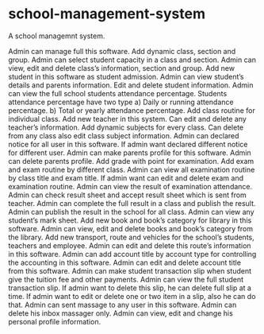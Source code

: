 # school-management-system

A school managemnt system.

Admin can manage full this software.
Add dynamic class, section and group.
Admin can select student capacity in a class and section.
Admin can view, edit and delete class’s information, section and group.
Add new student in this software as student admission.
Admin can view student’s details and parents information.
Edit and delete student information.
Admin can view the full school students attendance percentage.
Students attendance percentage have two type a) Daily or running attendance percentage. b) Total or yearly attendance percentage.
Add class routine for individual class.
Add new teacher in this system.
Can edit and delete any teacher’s information.
Add dynamic subjects for every class.
Can delete from any class also edit class subject information.
Admin can declared notice for all user in this software.
If admin want declared different notice for different user.
Admin can make parents profile for this software.
Admin can delete parents profile.
Add grade with point for examination.
Add exam and exam routine by different class.
Admin can view all examination routine by class title and exam title.
If admin want can edit and delete exam and examination routine.
Admin can view the result of examination attendance.
Admin can check result sheet and accept result sheet which is sent from teacher.
Admin can complete the full result in a class and publish the result.
Admin can publish the result in the school for all class.
Admin can view any student’s mark sheet.
Add new book and book’s category for library in this software.
Admin can view, edit and delete books and book’s category from the library.
Add new transport, route and vehicles for the school’s students, teachers and employee.
Admin can edit and delete this route’s information in this software.
Admin can add account title by account type for controlling the accounting in this software.
Admin can edit and delete account title from this software.
Admin can make student transaction slip when student give the tuition fee and other payments.
Admin can view the full student transaction slip.
If admin want to delete this slip, he can delete full slip at a time.
If admin want to edit or delete one or two item in a slip, also he can do that.
Admin can sent massage to any user in this software.
Admin can delete his inbox massager only.
Admin can view, edit and change his personal profile information.
